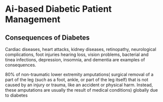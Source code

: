 # Ai-based Diabetic Patient Management
## Consequences of Diabetes
Cardiac diseases, heart attacks, kidney diseases, retinopathy, neurological complications, foot injuries hearing loss, vision problems, bacterial and tinea infections, depression, insomnia, and dementia are examples of consequences.

80% of non-traumatic lower extremity amputations( surgical removal of a part of the leg (such as a foot, ankle, or part of the leg itself) that is not caused by an injury or trauma, like an accident or physical harm. Instead, these amputations are usually the result of medical conditions) globally due to diabetes
